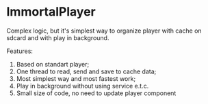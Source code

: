 ImmortalPlayer
==============

Complex logic, but it's simplest way to organize player with cache on sdcard and with play in background.

Features:

1. Based on standart player;
2. One thread to read, send and save to cache data;
3. Most simplest way and most fastest work;
4. Play in background without using service e.t.c.
5. Small size of code, no need to update player component
